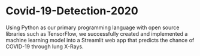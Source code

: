 # Covid-19-Detection-2020
 Using Python as our primary programming language with open source libraries such as TensorFlow, we successfully created and implemented a machine learning model into a Streamlit web app that predicts the chance of COVID-19 through lung X-Rays.
